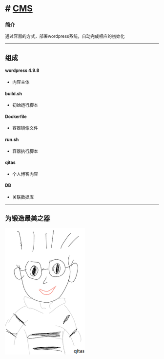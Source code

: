 ﻿# # [CMS](https://github.com/Qitas/CMS) 

### 简介

通过容器的方式，部署wordpress系统，自动完成相应的初始化

---

## 组成

####  wordpress 4.9.8

- 内容主体

####  build.sh

- 初始运行脚本

####  Dockerfile

- 容器镜像文件

####  run.sh

- 容器执行脚本

####  qitas

- 个人博客内容

####  DB

- 关联数据库

---

## 为锻造最美之器

[![sites](qitas/qitas.png)](http://www.qitas.cn)
